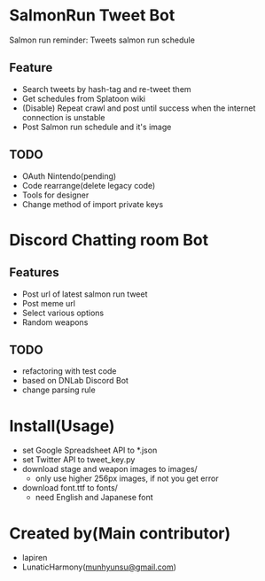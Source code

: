 # SalmonRun Tweet Bot
Salmon run reminder: Tweets salmon run schedule

## Feature
- Search tweets by hash-tag and re-tweet them
- Get schedules from Splatoon wiki
- (Disable) Repeat crawl and post until success when the internet connection is unstable
- Post Salmon run schedule and it's image

## TODO
- OAuth Nintendo(pending)
- Code rearrange(delete legacy code)
- Tools for designer
- Change method of import private keys

# Discord Chatting room Bot

## Features
- Post url of latest salmon run tweet
- Post meme url
- Select various options
- Random weapons

## TODO
- refactoring with test code
- based on DNLab Discord Bot
- change parsing rule

# Install(Usage)
- set Google Spreadsheet API to \*.json
- set Twitter API to tweet\_key.py
- download stage and weapon images to images/
  - only use higher 256px images, if not you get error
- download font.ttf to fonts/
  - need English and Japanese font
  
# Created by(Main contributor)
- lapiren
- LunaticHarmony(munhyunsu@gmail.com)
